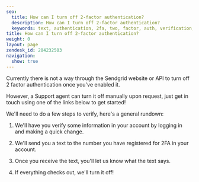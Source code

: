 ```yaml
---
seo:
  title: How can I turn off 2-factor authentication?
  description: How can I turn off 2-factor authentication?
  keywords: text, authentication, 2fa, two, factor, auth, verification, verify, proof
title: How can I turn off 2-factor authentication?
weight: 0
layout: page
zendesk_id: 204232503
navigation:
  show: true
---
```


Currently there is not a way through the Sendgrid website or API to turn off 2 factor authentication once you've enabled it. 

However, a Support agent can turn it off manually upon request, just get in touch using one of the links below to get started!

 

We'll need to do a few steps to verify, here's a general rundown:

1. We'll have you verify some information in your account by logging in and making a quick change. 

2. We'll send you a text to the number you have registered for 2FA in your account.

3. Once you receive the text, you'll let us know what the text says.

4. If everything checks out, we'll turn it off!

